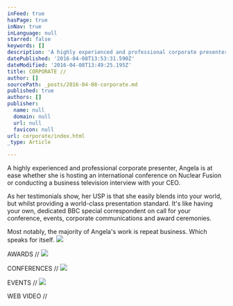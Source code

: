 ```yaml
---
inFeed: true
hasPage: true
inNav: true
inLanguage: null
starred: false
keywords: []
description: 'A highly experienced and professional corporate presenter, Angela is at ease whether she is hosting an international conference on Nuclear Fusion or conducting a business television interview with your CEO.'
datePublished: '2016-04-08T13:53:31.590Z'
dateModified: '2016-04-08T13:49:25.195Z'
title: CORPORATE //
author: []
sourcePath: _posts/2016-04-08-corporate.md
published: true
authors: []
publisher:
  name: null
  domain: null
  url: null
  favicon: null
url: corporate/index.html
_type: Article

---
```

A highly experienced and professional corporate presenter, Angela is at ease whether she is hosting an international conference on Nuclear Fusion or conducting a business television interview with your CEO.

As her testimonials show, her USP is that she easily blends into your world, but whilst providing a world-class presentation standard.  It's like having your own, dedicated BBC special correspondent on call for your conference, events, corporate communications and award ceremonies.

Most notably, the majority of Angela's work is repeat business.  Which speaks for itself.
![](https://the-grid-user-content.s3-us-west-2.amazonaws.com/11cb5926-4dbe-4468-830e-0ce14d0dab39.jpg)

AWARDS //
![](https://the-grid-user-content.s3-us-west-2.amazonaws.com/da1712bd-43cd-46ca-852b-328b724342a9.jpg)

CONFERENCES //
![](https://the-grid-user-content.s3-us-west-2.amazonaws.com/13a13114-7c84-41bb-91bc-c3d63f15fe44.jpg)

EVENTS //
![](https://the-grid-user-content.s3-us-west-2.amazonaws.com/76cffbeb-a193-4893-a71e-57ec766054bf.jpg)

WEB VIDEO //